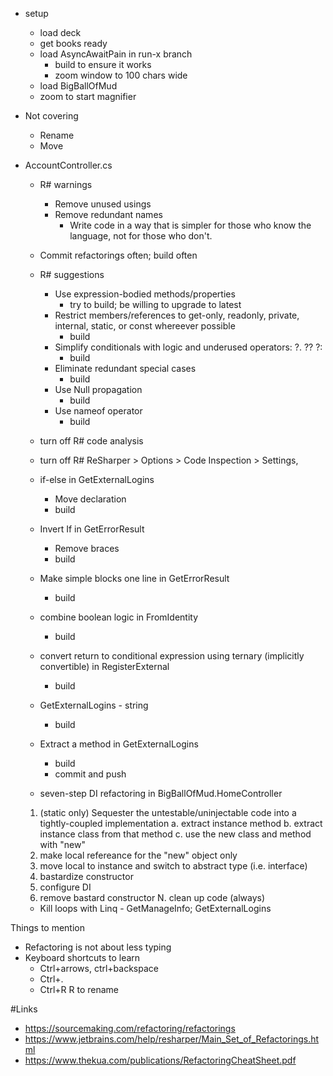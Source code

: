 - setup
	- load deck
	- get books ready
	- load AsyncAwaitPain in run-x branch
        - build to ensure it works
        - zoom window to 100 chars wide
	- load BigBallOfMud 
    - zoom to start magnifier
	
- Not covering 
    - Rename 
    - Move

- AccountController.cs 
    - R# warnings
        - Remove unused usings
        - Remove redundant names   
            - Write code in a way that is simpler for those who know the language, not for those who don't.
    - Commit refactorings often; build often
    - R# suggestions
        - Use expression-bodied methods/properties
            - try to build; be willing to upgrade to latest 
        - Restrict members/references to get-only, readonly, private, internal, static, or const whereever possible
            - build
        - Simplify conditionals with logic and underused operators: ?.  ??  ?:     
            - build        
        - Eliminate redundant special cases
            - build
        - Use Null propagation
            - build
        - Use nameof operator
            - build
    - turn off R# code analysis
    - turn off R#
        ReSharper > Options > Code Inspection > Settings,
	- if-else in GetExternalLogins
       - Move declaration
       - build
    - Invert If in GetErrorResult
       - Remove braces
       - build
    - Make simple blocks one line in GetErrorResult
        - build
    - combine boolean logic in FromIdentity
        - build
    - convert return to conditional expression using ternary (implicitly convertible) in RegisterExternal
        - build
    - GetExternalLogins - string 
        - build
    - Extract a method in GetExternalLogins
         - build
         - commit and push

  - seven-step DI refactoring in BigBallOfMud.HomeController
  1. (static only) Sequester the untestable/uninjectable code into a tightly-coupled implementation
	a. extract instance method
	b. extract instance class from that method
	c. use the new class and method with "new"
  2. make local refereance for the "new" object only
  3. move local to instance and switch to abstract type (i.e. interface)
  4. bastardize constructor
  5. configure DI
  7. remove bastard constructor
  N. clean up code (always)

  - Kill loops with Linq - GetManageInfo;  GetExternalLogins
    

Things to mention
- Refactoring is not about less typing
- Keyboard shortcuts to learn
  - Ctrl+arrows, ctrl+backspace
  - Ctrl+.
  - Ctrl+R R to rename

#Links
  - https://sourcemaking.com/refactoring/refactorings
  - https://www.jetbrains.com/help/resharper/Main_Set_of_Refactorings.html
  - https://www.thekua.com/publications/RefactoringCheatSheet.pdf